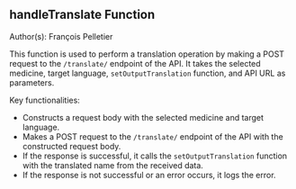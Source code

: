 ## handleTranslate Function

Author(s): François Pelletier

This function is used to perform a translation operation by making a POST request to the `/translate/` endpoint of the API. It takes the selected medicine, target language, `setOutputTranslation` function, and API URL as parameters.

Key functionalities:

- Constructs a request body with the selected medicine and target language.
- Makes a POST request to the `/translate/` endpoint of the API with the constructed request body.
- If the response is successful, it calls the `setOutputTranslation` function with the translated name from the received data.
- If the response is not successful or an error occurs, it logs the error.
